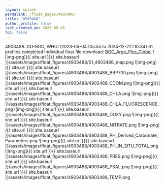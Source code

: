 ```yaml
---
layout: splash
permalink: /float_pages/4903488/
title: "4903488"
author_profile: false
last_created_on: 2025-09-26
toc: false
---
```

 
4903488: GO-BGC, WHOI (2023-05-04T05:55 to 2024-12-22T10:34)
61 profiles completed
Individual float file download: [BGC_Argo_Plus_Global](https://ftp.soest.hawaii.edu/bgc_argo_plus/Individual_Floats/outliers_removed/4903488_Sprof_processed.nc)
![img-png]({{ site.url }}{{ site.baseurl }}/assets/images/float_figures/4903488/01_4903488_map.png
![img-png]({{ site.url }}{{ site.baseurl }}/assets/images/float_figures/4903488/4903488_BBP700.png
![img-png]({{ site.url }}{{ site.baseurl }}/assets/images/float_figures/4903488/4903488_CDOM.png
![img-png]({{ site.url }}{{ site.baseurl }}/assets/images/float_figures/4903488/4903488_CHLA.png
![img-png]({{ site.url }}{{ site.baseurl }}/assets/images/float_figures/4903488/4903488_CHLA_FLUORESCENCE.png
![img-png]({{ site.url }}{{ site.baseurl }}/assets/images/float_figures/4903488/4903488_DOXY.png
![img-png]({{ site.url }}{{ site.baseurl }}/assets/images/float_figures/4903488/4903488_NITRATE.png
![img-png]({{ site.url }}{{ site.baseurl }}/assets/images/float_figures/4903488/4903488_PH_Derived_Carbonate_Parameters.png
![img-png]({{ site.url }}{{ site.baseurl }}/assets/images/float_figures/4903488/4903488_PH_IN_SITU_TOTAL.png
![img-png]({{ site.url }}{{ site.baseurl }}/assets/images/float_figures/4903488/4903488_PRES.png
![img-png]({{ site.url }}{{ site.baseurl }}/assets/images/float_figures/4903488/4903488_PSAL.png
![img-png]({{ site.url }}{{ site.baseurl }}/assets/images/float_figures/4903488/4903488_TEMP.png
